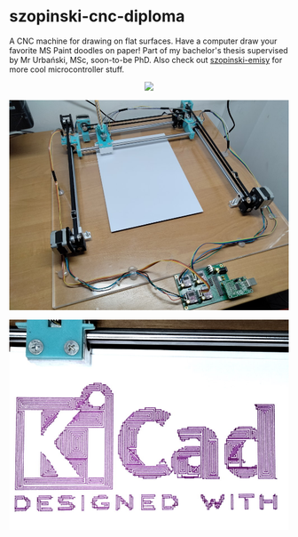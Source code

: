 # szopinski-cnc-diploma

A CNC machine for drawing on flat surfaces. Have a computer draw your favorite MS Paint doodles on paper! Part of my bachelor's thesis supervised by Mr Urbański, MSc, soon-to-be PhD.  Also check out [szopinski-emisy](https://github.com/Lachcim/szopinski-emisy) for more cool microcontroller stuff.

<p align="center"><img src="https://mssnt.pl/misc/github/cnc-flower.png" width="500"></p>

<p align="center"><img src="https://raw.githubusercontent.com/Lachcim/szopinski-cnc-diploma/main/thesis/img/plotter.jpg" width="700"></p>

<p align="center"><img src="https://raw.githubusercontent.com/Lachcim/szopinski-cnc-diploma/main/thesis/img/kicad.jpg" width="700"></p>

